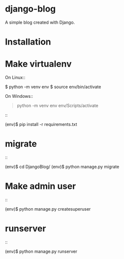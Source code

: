 # django-blog
A simple blog created with Django.

Installation
================

Make virtualenv
===============

On Linux::

   $ python -m venv env
   $ source env/bin/activate

On Windows::

   > python -m venv env
   > env/Scripts/activate

::

   (env)$ pip install -r requirements.txt

migrate
=======

::

   (env)$ cd DjangoBlog/
   (env)$ python manage.py migrate

Make admin user
===============

::

   (env)$ python manage.py createsuperuser

runserver
=========

::

   (env)$ python manage.py runserver
